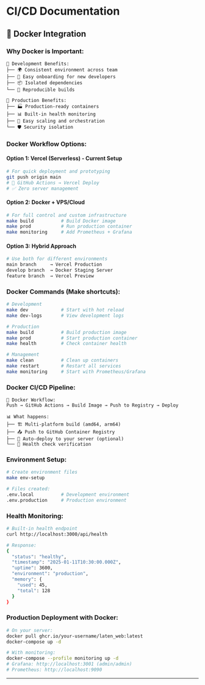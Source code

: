# CI/CD Documentation

## 🐳 **Docker Integration**

### **Why Docker is Important:**

```
🔧 Development Benefits:
├── 🌍 Consistent environment across team
├── 🚀 Easy onboarding for new developers  
├── 📦 Isolated dependencies
└── 🔄 Reproducible builds

🚀 Production Benefits:
├── 🏭 Production-ready containers
├── 📊 Built-in health monitoring
├── 🔄 Easy scaling and orchestration
└── 🛡️ Security isolation
```

### **Docker Workflow Options:**

#### **Option 1: Vercel (Serverless) - Current Setup**
```bash
# For quick deployment and prototyping
git push origin main
# 🤖 GitHub Actions → Vercel Deploy
# ✅ Zero server management
```

#### **Option 2: Docker + VPS/Cloud**
```bash
# For full control and custom infrastructure
make build          # Build Docker image
make prod           # Run production container
make monitoring     # Add Prometheus + Grafana
```

#### **Option 3: Hybrid Approach**
```bash
# Use both for different environments
main branch     → Vercel Production
develop branch  → Docker Staging Server
feature branch  → Vercel Preview
```

### **Docker Commands (Make shortcuts):**

```bash
# Development
make dev            # Start with hot reload
make dev-logs       # View development logs

# Production
make build          # Build production image
make prod           # Start production container
make health         # Check container health

# Management
make clean          # Clean up containers
make restart        # Restart all services
make monitoring     # Start with Prometheus/Grafana
```

### **Docker CI/CD Pipeline:**

```
🔄 Docker Workflow:
Push → GitHub Actions → Build Image → Push to Registry → Deploy

📊 What happens:
├── 🏗️ Multi-platform build (amd64, arm64)
├── 📤 Push to GitHub Container Registry  
├── 🔄 Auto-deploy to your server (optional)
└── 🏥 Health check verification
```

### **Environment Setup:**

```bash
# Create environment files
make env-setup

# Files created:
.env.local          # Development environment
.env.production     # Production environment
```

### **Health Monitoring:**

```bash
# Built-in health endpoint
curl http://localhost:3000/api/health

# Response:
{
  "status": "healthy",
  "timestamp": "2025-01-11T10:30:00.000Z",
  "uptime": 3600,
  "environment": "production",
  "memory": {
    "used": 45,
    "total": 128
  }
}
```

### **Production Deployment with Docker:**

```bash
# On your server:
docker pull ghcr.io/your-username/laten_web:latest
docker-compose up -d

# With monitoring:
docker-compose --profile monitoring up -d
# Grafana: http://localhost:3001 (admin/admin)
# Prometheus: http://localhost:9090
```

---